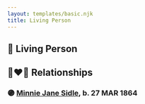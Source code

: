 ```yaml
---
layout: templates/basic.njk
title: Living Person
---
```

## 🔵 Living Person

## 👩‍❤️‍👨 Relationships

### 🟣 [Minnie Jane Sidle](/people/7/73883806), b. 27 MAR 1864
